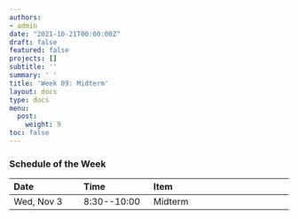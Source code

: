 ```yaml
---
authors:
- admin
date: "2021-10-21T00:00:00Z"
draft: false
featured: false
projects: []
subtitle: ''
summary: ' '
title: 'Week 09: Midterm'
layout: docs
type: docs
menu:
  post:
    weight: 9
toc: false
---
```



### Schedule of the Week 


| <div style="width:110px;text-align:left">Date</div> | <div style="width:110px;text-align:left">Time</div> | <div style="width:240px;text-align:left">Item</div> | <div style="width:110px;text-align:left">Room</div> |<div style="width:110px;text-align:center">Material</div> |
|:------------|:-------------|:-------------------|:------------|:----:|
| Wed, Nov 3  | 8:30--10:00  | Midterm                         | A5, 6 B144  |   |


